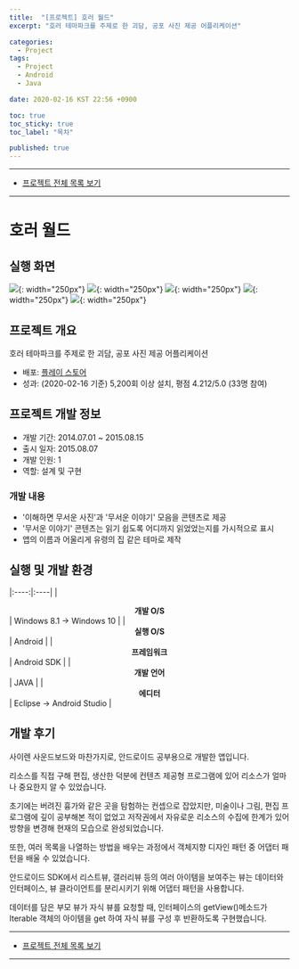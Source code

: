 ```yaml
---
title:  "[프로젝트] 호러 월드"
excerpt: "호러 테마파크를 주제로 한 괴담, 공포 사진 제공 어플리케이션"

categories:
  - Project
tags:
  - Project
  - Android
  - Java

date: 2020-02-16 KST 22:56 +0900

toc: true
toc_sticky: true
toc_label: "목차"

published: true
---
```


- - -

 - [프로젝트 전체 목록 보기](/projects)

- - -

# 호러 월드

## 실행 화면

![](/assets/images/posts/projects/horror-world/splash.png){: width="250px"}
![](/assets/images/posts/projects/horror-world/main.png){: width="250px"}
![](/assets/images/posts/projects/horror-world/list.png){: width="250px"}
![](/assets/images/posts/projects/horror-world/text.png){: width="250px"}
![](/assets/images/posts/projects/horror-world/image.png){: width="250px"}

## 프로젝트 개요

호러 테마파크를 주제로 한 괴담, 공포 사진 제공 어플리케이션

 - 배포: [플레이 스토어](https://play.google.com/store/apps/details?id=std.neomind.horrorworld)
 - 성과: (2020-02-16 기준) 5,200회 이상 설치, 평점 4.212/5.0 (33명 참여)

## 프로젝트 개발 정보

 - 개발 기간: 2014.07.01 ~ 2015.08.15
 - 출시 일자: 2015.08.07
 - 개발 인원: 1
 - 역할: 설계 및 구현

### 개발 내용

 - '이해하면 무서운 사진'과 '무서운 이야기' 모음을 콘텐츠로 제공
 - '무서운 이야기' 콘텐츠는 읽기 쉽도록 어디까지 읽었었는지를 가시적으로 표시
 - 앱의 이름과 어울리게 유령의 집 같은 테마로 제작

## 실행 및 개발 환경

|:----:|:----|
| **<center>개발 O/S</center>** | Windows 8.1 → Windows 10 |
| **<center>실행 O/S</center>** | Android |
| **<center>프레임워크</center>** | Android SDK |
| **<center>개발 언어</center>** | JAVA |
| **<center>에디터</center>** | Eclipse → Android Studio |

## 개발 후기

사이렌 사운드보드와 마찬가지로, 안드로이드 공부용으로 개발한 앱입니다.

리소스를 직접 구해 편집, 생산한 덕분에 컨텐츠 제공형 프로그램에 있어 리소스가 얼마나 중요한지 알 수 있었습니다.

초기에는 버려진 흉가와 같은 곳을 탐험하는 컨셉으로 잡았지만, 미술이나 그림, 편집 프로그램에 깊이 공부해본 적이 없었고 저작권에서 자유로운 리소스의 수집에 한계가 있어 방향을 변경해 현재의 모습으로 완성되었습니다.

또한, 여러 목록을 나열하는 방법을 배우는 과정에서 객체지향 디자인 패턴 중 어댑터 패턴을 배울 수 있었습니다.

안드로이드 SDK에서 리스트뷰, 갤러리뷰 등의 여러 아이템을 보여주는 뷰는 데이터와 인터페이스, 뷰 클라이언트를 분리시키기 위해 어댑터 패턴을 사용합니다.

데이터를 담은 부모 뷰가 자식 뷰를 요청할 때, 인터페이스의 getView()메소드가 Iterable 객체의 아이템을 get 하여 자식 뷰를 구성 후 반환하도록 구현했습니다.

- - -

 - [프로젝트 전체 목록 보기](/projects)

- - -